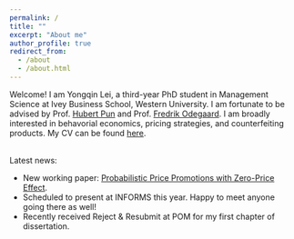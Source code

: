 ```yaml
---
permalink: /
title: ""
excerpt: "About me"
author_profile: true
redirect_from: 
  - /about
  - /about.html
---
```


Welcome! I am Yongqin Lei, a third-year PhD student in Management Science at Ivey Business School, Western University. I am fortunate to be advised by Prof. [Hubert Pun](https://www.ivey.uwo.ca/faculty/directory/hubert-pun/) and Prof. [Fredrik Odegaard](https://www.ivey.uwo.ca/faculty/directory/fredrik-odegaard/). I am broadly interested in behavorial economics, pricing strategies, and counterfeiting products. My CV can be found [here](https://iveyca-my.sharepoint.com/:b:/g/personal/ylei_phd_ivey_ca/EYFpOaKdzshGtMeL8o1YNEABGQQdqnoDW9SFknRqMDiPrg?e=PUDLwH).



<br/>
Latest news:

* New working paper: [Probabilistic Price Promotions with Zero-Price Effect](https://drive.google.com/file/d/18nA3N3De3QQZZ8U2hKliXMQKTYOQVmGu/view).
* Scheduled to present at INFORMS this year. Happy to meet anyone going there as well!
* Recently received Reject & Resubmit at POM for my first chapter of dissertation. 

